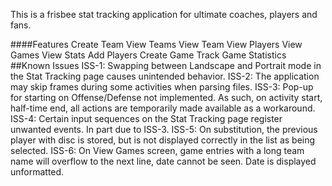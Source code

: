 This is  a frisbee stat tracking application for ultimate coaches, players and fans.

####Features
Create Team
View Teams
View Team
View Players
View Games
View Stats
Add Players
Create Game
Track Game Statistics
##Known Issues
ISS-1: Swapping between Landscape and Portrait mode in the Stat Tracking page causes unintended behavior.
ISS-2: The application may skip frames during some activities when parsing files.
ISS-3: Pop-up for starting on Offense/Defense not implemented. As such, on activity start, half-time end, all actions are temporarily made available as a workaround.
ISS-4: Certain input sequences on the Stat Tracking page register unwanted events. In part due to ISS-3.
ISS-5: On substitution, the previous player with disc is stored, but is not displayed correctly in the list as being selected.
ISS-6: On View Games screen, game entries with a long team name will overflow to the next line, date cannot be seen. Date is displayed unformatted.
